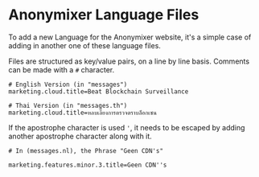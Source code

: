 # Anonymixer Language Files

To add a new Language for the Anonymixer website, it's a simple case of adding in another one of these language files.

Files are structured as key/value pairs, on a line by line basis.
Comments can be made with a `#` character.

```
# English Version (in "messages")
marketing.cloud.title=Beat Blockchain Surveillance

# Thai Version (in "messages.th")
marketing.cloud.title=หลบเลี่ยงการตรวจตราบล็อกเซน
```

If the apostrophe character is used `'`, it needs to be escaped by adding another apostrophe character along with it.

```
# In (messages.nl), the Phrase "Geen CDN's"

marketing.features.minor.3.title=Geen CDN''s
```
